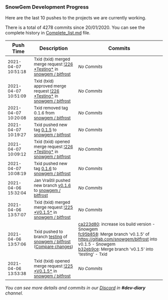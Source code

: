 
### SnowGem Development Progress

Here are the last 10 pushes to the projects we are currently working.

There is a total of 4278 commits since 20/01/2020. You can see the complete history in
 [Complete_list.md](Complete_list.md) file.

| Push Time | Description | Commits |
| --- | --- | --- |
| <sub>2021-04-07 10:51:18</sub> | <sub>Txid (txid) merged merge request [\!226 \*Testing\*](https://gitlab.com/snowgem/bitfrost/-/merge_requests/226) in [snowgem / bitfrost](https://gitlab.com/snowgem/bitfrost)</sub> | <sub>_No Commits_</sub> |
| <sub>2021-04-07 10:51:09</sub> | <sub>Txid (txid) approved merge request [\!226 \*Testing\*](https://gitlab.com/snowgem/bitfrost/-/merge_requests/226) in [snowgem / bitfrost](https://gitlab.com/snowgem/bitfrost)</sub> | <sub>_No Commits_</sub> |
| <sub>2021-04-07 10:20:08</sub> | <sub>Txid removed tag 0.1.6 from [snowgem / bitfrost](https://gitlab.com/snowgem/bitfrost)</sub> | <sub>_No Commits_</sub> |
| <sub>2021-04-07 10:19:27</sub> | <sub>Txid pushed new tag [0\.1\.5](https://gitlab.com/snowgem/bitfrost/-/tags/0.1.5) to [snowgem / bitfrost](https://gitlab.com/snowgem/bitfrost)</sub> | <sub>_No Commits_</sub> |
| <sub>2021-04-07 10:09:12</sub> | <sub>Txid (txid) opened merge request [\!226 \*Testing\*](https://gitlab.com/snowgem/bitfrost/-/merge_requests/226) in [snowgem / bitfrost](https://gitlab.com/snowgem/bitfrost)</sub> | <sub>_No Commits_</sub> |
| <sub>2021-04-07 10:08:19</sub> | <sub>Txid pushed new tag [0\.1\.6](https://gitlab.com/snowgem/bitfrost/-/tags/0.1.6) to [snowgem / bitfrost](https://gitlab.com/snowgem/bitfrost)</sub> | <sub>_No Commits_</sub> |
| <sub>2021-04-06 15:32:04</sub> | <sub>Jan Vraštil pushed new branch [v0\.1\.6](https://gitlab.com/snowgem/bitfrost/commits/v0.1.6) to [snowgem / bitfrost](https://gitlab.com/snowgem/bitfrost)</sub> | <sub>_No Commits_</sub> |
| <sub>2021-04-06 13:57:07</sub> | <sub>Txid (txid) merged merge request [\!225 \*V0\.1\.5\*](https://gitlab.com/snowgem/bitfrost/-/merge_requests/225) in [snowgem / bitfrost](https://gitlab.com/snowgem/bitfrost)</sub> | <sub>_No Commits_</sub> |
| <sub>2021-04-06 13:57:06</sub> | <sub>Txid pushed to branch [testing](https://gitlab.com/snowgem/bitfrost/commits/testing) of [snowgem / bitfrost](https://gitlab.com/snowgem/bitfrost) ([Compare changes](https://gitlab.com/snowgem/bitfrost/compare/8ddcb41eec1731dadf551b362a43d5bba8a4db9e...b32eb9cef0b5f37e69fba7a2705db4233753c547))</sub> | <sub>[ca223d80](https://gitlab.com/snowgem/bitfrost/-/commit/ca223d80891b8ea55830a7077ba7c051d9aa79a0): increase ios build version - Snowgem<br>[fc95b858](https://gitlab.com/snowgem/bitfrost/-/commit/fc95b8582bee24d8cc0dee31f82e3faeee8e7fbc): Merge branch 'v0.1.5' of https://gitlab.com/snowgem/bitfrost into v0.1.5 - Snowgem<br>[b32eb9ce](https://gitlab.com/snowgem/bitfrost/-/commit/b32eb9cef0b5f37e69fba7a2705db4233753c547): Merge branch 'v0.1.5' into 'testing' - Txid</sub> |
| <sub>2021-04-06 13:53:38</sub> | <sub>Txid (txid) opened merge request [\!225 \*V0\.1\.5\*](https://gitlab.com/snowgem/bitfrost/-/merge_requests/225) in [snowgem / bitfrost](https://gitlab.com/snowgem/bitfrost)</sub> | <sub>_No Commits_</sub> |

_You can see more details and commits in our [Discord](https://discord.gg/zumGnbg) in **#dev-diary** channel._
